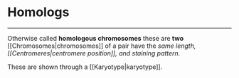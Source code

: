 # Homologs
---
Otherwise called **homologous chromosomes** these are **two** [[Chromosomes|chromosomes]] of a pair have the *same length, [[Centromeres|centromere position]], and staining pattern.*

These are shown through a [[Karyotype|karyotype]].